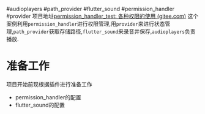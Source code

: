 #audioplayers #path_provider #flutter_sound #permission_handler #provider 
项目地址[permission_handler_test: 各种权限的使用 (gitee.com)](https://gitee.com/fir-sheng/permission_handler_test)
这个案例利用`permission_handler`进行权限管理,用`provider`来进行状态管理,`path_provider`获取存储路径,`flutter_sound`来录音并保存,`audioplayers`负责播放.
# 准备工作
项目开始前现根据插件进行准备工作
- permission_handler的配置
- flutter_sound的配置